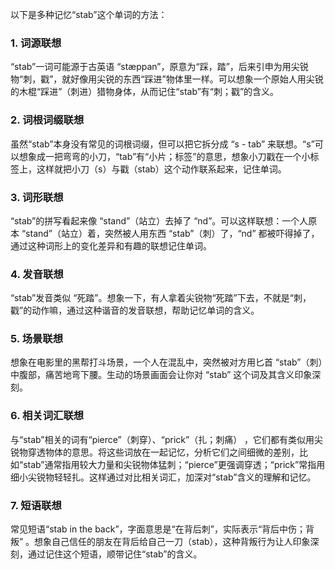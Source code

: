 以下是多种记忆“stab”这个单词的方法：

### 1. 词源联想
“stab”一词可能源于古英语 “stæppan”，原意为“踩，踏”，后来引申为用尖锐物“刺，戳”，就好像用尖锐的东西“踩进”物体里一样。可以想象一个原始人用尖锐的木棍“踩进”（刺进）猎物身体，从而记住“stab”有“刺；戳”的含义。

### 2. 词根词缀联想
虽然“stab”本身没有常见的词根词缀，但可以把它拆分成 “s - tab” 来联想。“s”可以想象成一把弯弯的小刀，“tab”有“小片；标签”的意思，想象小刀戳在一个小标签上，这样就把小刀（s）与戳（stab）这个动作联系起来，记住单词。

### 3. 词形联想
“stab”的拼写看起来像 “stand”（站立）去掉了 “nd”。可以这样联想：一个人原本 “stand”（站立）着，突然被人用东西 “stab”（刺）了，“nd” 都被吓得掉了，通过这种词形上的变化差异和有趣的联想记住单词。

### 4. 发音联想
“stab”发音类似 “死踏”。想象一下，有人拿着尖锐物“死踏”下去，不就是“刺，戳”的动作嘛，通过这种谐音的发音联想，帮助记忆单词的含义。

### 5. 场景联想
想象在电影里的黑帮打斗场景，一个人在混乱中，突然被对方用匕首 “stab”（刺）中腹部，痛苦地弯下腰。生动的场景画面会让你对 “stab” 这个词及其含义印象深刻。

### 6. 相关词汇联想
与“stab”相关的词有“pierce”（刺穿）、“prick”（扎；刺痛） ，它们都有类似用尖锐物穿透物体的意思。将这些词放在一起记忆，分析它们之间细微的差别，比如“stab”通常指用较大力量和尖锐物体猛刺；“pierce”更强调穿透；“prick”常指用细小尖锐物轻轻扎。这样通过对比相关词汇，加深对“stab”含义的理解和记忆。

### 7. 短语联想
常见短语“stab in the back”，字面意思是“在背后刺”，实际表示“背后中伤；背叛” 。想象自己信任的朋友在背后给自己一刀（stab），这种背叛行为让人印象深刻，通过记住这个短语，顺带记住“stab”的含义。 